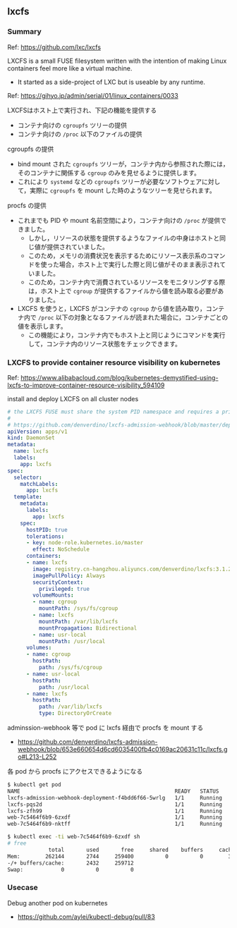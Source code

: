 ## lxcfs

### Summary
Ref: https://github.com/lxc/lxcfs

LXCFS is a small FUSE filesystem written with the intention of making Linux containers feel more like a virtual machine.
* It started as a side-project of LXC but is useable by any runtime.

Ref: https://gihyo.jp/admin/serial/01/linux_containers/0033

LXCFSはホスト上で実行され、下記の機能を提供する
* コンテナ向けの `cgroupfs` ツリーの提供
* コンテナ向けの `/proc` 以下のファイルの提供

cgroupfs の提供
* bind mount された `cgroupfs` ツリーが，コンテナ内から参照された際には，そのコンテナに関係する `cgroup` のみを見せるように提供します。
* これにより `systemd` などの `cgroupfs` ツリーが必要なソフトウェアに対して，実際に `cgroupfs` を mount した時のようなツリーを見せられます。

procfs の提供
* これまでも PID や mount 名前空間により，コンテナ向けの `/proc` が提供できました。
  * しかし，リソースの状態を提供するようなファイルの中身はホストと同じ値が提供されていました。
  * このため，メモリの消費状況を表示するためにリソース表示系のコマンドを使った場合，ホスト上で実行した際と同じ値がそのまま表示されていました。
  * このため，コンテナ内で消費されているリソースをモニタリングする際は，ホスト上で `cgroup` が提供するファイルから値を読み取る必要がありました。
* LXCFS を使うと，LXCFS がコンテナの `cgroup` から値を読み取り，コンテナ内で `/proc` 以下の対象となるファイルが読まれた場合に，コンテナごとの値を表示します。
  * この機能により，コンテナ内でもホスト上と同じようにコマンドを実行して，コンテナ内のリソース状態をチェックできます。


### LXCFS to provide container resource visibility on kubernetes
Ref: https://www.alibabacloud.com/blog/kubernetes-demystified-using-lxcfs-to-improve-container-resource-visibility_594109

install and deploy LXCFS on all cluster nodes
```yaml
# the LXCFS FUSE must share the system PID namespace and requires a privilege mode, we have configured the relevant container startup parameters.
#
# https://github.com/denverdino/lxcfs-admission-webhook/blob/master/deployment/lxcfs-daemonset.yaml
apiVersion: apps/v1
kind: DaemonSet
metadata:
  name: lxcfs
  labels:
    app: lxcfs
spec:
  selector:
    matchLabels:
      app: lxcfs
  template:
    metadata:
      labels:
        app: lxcfs
    spec:
      hostPID: true
      tolerations:
      - key: node-role.kubernetes.io/master
        effect: NoSchedule
      containers:
      - name: lxcfs
        image: registry.cn-hangzhou.aliyuncs.com/denverdino/lxcfs:3.1.2
        imagePullPolicy: Always
        securityContext:
          privileged: true
        volumeMounts:
        - name: cgroup
          mountPath: /sys/fs/cgroup
        - name: lxcfs
          mountPath: /var/lib/lxcfs
          mountPropagation: Bidirectional
        - name: usr-local
          mountPath: /usr/local
      volumes:
      - name: cgroup
        hostPath:
          path: /sys/fs/cgroup
      - name: usr-local
        hostPath:
          path: /usr/local
      - name: lxcfs
        hostPath:
          path: /var/lib/lxcfs
          type: DirectoryOrCreate
```

adminssion-webhook 等で pod に lxcfs 経由で procfs を mount する
* https://github.com/denverdino/lxcfs-admission-webhook/blob/653e660654d6cd6035400fb4c0169ac20631c11c/lxcfs.go#L213-L252

各 pod から procfs にアクセスできるようになる
```bash
$ kubectl get pod
NAME                                                 READY   STATUS    RESTARTS   AGE
lxcfs-admission-webhook-deployment-f4bdd6f66-5wrlg   1/1     Running   0          8m29s
lxcfs-pqs2d                                          1/1     Running   0          55m
lxcfs-zfh99                                          1/1     Running   0          55m
web-7c5464f6b9-6zxdf                                 1/1     Running   0          8m10s
web-7c5464f6b9-nktff                                 1/1     Running   0          8m10s

$ kubectl exec -ti web-7c5464f6b9-6zxdf sh
# free
             total       used       free     shared    buffers     cached
Mem:        262144       2744     259400          0          0        312
-/+ buffers/cache:       2432     259712
Swap:            0          0          0
```

### Usecase
Debug another pod on kubernetes
* https://github.com/aylei/kubectl-debug/pull/83

